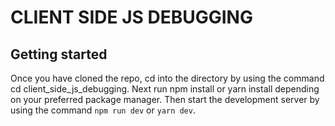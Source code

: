# CLIENT SIDE JS DEBUGGING


## Getting started
Once you have cloned the repo, cd into the directory by using the command cd client_side_js_debugging.
Next run npm install or yarn install depending on your preferred package manager.
Then start the development server by using the command `npm run dev` or `yarn dev`.